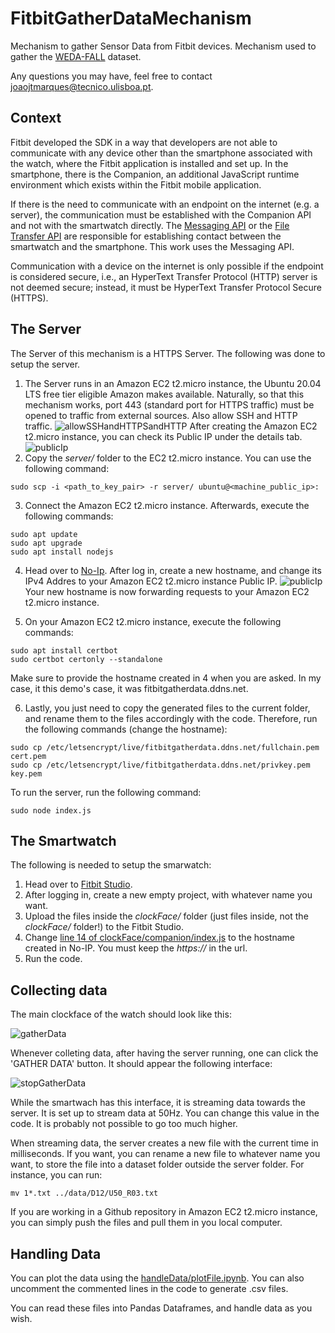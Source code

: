# FitbitGatherDataMechanism

Mechanism to gather Sensor Data from Fitbit devices. Mechanism used to gather the [WEDA-FALL](https://github.com/joaojtmarques/WEDA-FALL) dataset.

Any questions you may have, feel free to contact joaojtmarques@tecnico.ulisboa.pt.

## Context

Fitbit developed the SDK in a way that developers are not able to communicate with any device other than the smartphone associated with the watch, where the Fitbit application is installed and set up. In the smartphone, there is the Companion, an additional JavaScript runtime environment which exists within the Fitbit mobile application.

If there is the need to communicate with an endpoint on the internet (e.g. a server), the communication must be established with the Companion API and not with the smartwatch directly. The [Messaging API](https://dev.fitbit.com/build/guides/communications/messaging/) or the [File Transfer API](https://dev.fitbit.com/build/guides/communications/file-transfer/) are responsible for establishing contact between the smartwatch and the smartphone. This work uses the Messaging API.

Communication with a device on the internet is only possible if the endpoint is considered secure, i.e., an HyperText Transfer Protocol (HTTP) server is not deemed secure; instead, it must be HyperText Transfer Protocol Secure (HTTPS).

## The Server

The Server of this mechanism is a HTTPS Server. The following was done to setup the server.

1. The Server runs in an Amazon EC2 t2.micro instance, the Ubuntu 20.04 LTS free
tier eligible Amazon makes available. Naturally, so that this mechanism works, port 443 (standard port for HTTPS traffic) must be opened to traffic from external sources. Also allow SSH and HTTP traffic.
![allowSSHandHTTPSandHTTP](images/allowSSHandHTTPSandHTTP.png)
After creating the Amazon EC2 t2.micro instance, you can check its Public IP under the details tab.
![publicIp](images/EC2_PublicIP.png)
2. Copy the *server/* folder to the EC2 t2.micro instance. You can use the following command:
```
sudo scp -i <path_to_key_pair> -r server/ ubuntu@<machine_public_ip>:
```
3. Connect the Amazon EC2 t2.micro instance. Afterwards, execute the following commands:
```
sudo apt update
sudo apt upgrade
sudo apt install nodejs
```
4. Head over to [No-Ip](https://www.noip.com/). After log in, create a new hostname, and change its IPv4 Addres to your Amazon EC2 t2.micro instance Public IP.
![publicIp](images/noIPHostname.png)
Your new hostname is now forwarding requests to your Amazon EC2 t2.micro instance.

5. On your Amazon EC2 t2.micro instance, execute the following commands:

```
sudo apt install certbot
sudo certbot certonly --standalone
```
Make sure to provide the hostname created in 4 when you are asked. In my case, it this demo's case, it was fitbitgatherdata.ddns.net.

6. Lastly, you just need to copy the generated files to the current folder, and rename them to the files accordingly with the code. Therefore, run the following commands (change the hostname):
```
sudo cp /etc/letsencrypt/live/fitbitgatherdata.ddns.net/fullchain.pem cert.pem
sudo cp /etc/letsencrypt/live/fitbitgatherdata.ddns.net/privkey.pem key.pem
```


To run the server, run the following command:

```
sudo node index.js
```


## The Smartwatch

The following is needed to setup the smarwatch:

1. Head over to [Fitbit Studio](https://studio.fitbit.com/).
2. After logging in, create a new empty project, with whatever name you want.
3. Upload the files inside the *clockFace/* folder (just files inside, not the *clockFace/* folder!) to the Fitbit Studio.
4. Change [line 14 of clockFace/companion/index.js](https://github.com/joaojtmarques/FitbitGatherDataMechanism/blob/main/clockFace/companion/index.js#L14) to the hostname created in No-IP. You must keep the *https://* in the url.
5. Run the code.



## Collecting data

The main clockface of the watch should look like this: 

![gatherData](images/gatherData.png)

Whenever colleting data, after having the server running, one can click the 'GATHER DATA' button. It should appear the following interface:

![stopGatherData](images/stopGatherData.png)

While the smartwach has this interface, it is streaming data towards the server. It is set up to stream data at 50Hz. You can change this value in the code. It is probably not possible to go too much higher.

When streaming data, the server creates a new file with the current time in milliseconds. If you want, you can rename a new file to whatever name you want, to store the file into a dataset folder outside the server folder. For instance, you can run:

```
mv 1*.txt ../data/D12/U50_R03.txt
```

If you are working in a Github repository in Amazon EC2 t2.micro instance, you can simply push the files and pull them in you local computer.


## Handling Data

You can plot the data using the  [handleData/plotFile.ipynb](https://github.com/joaojtmarques/FitbitGatherDataMechanism/blob/main/handleData/plotFile.ipynb). You can also uncomment the commented lines in the code to generate .csv files.

You can read these files into Pandas Dataframes, and handle data as you wish.
